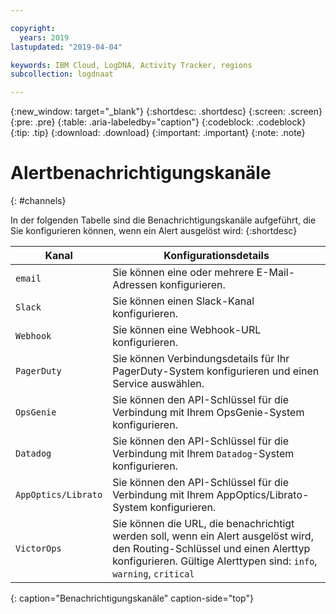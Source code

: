 ```yaml
---

copyright:
  years: 2019
lastupdated: "2019-04-04"

keywords: IBM Cloud, LogDNA, Activity Tracker, regions
subcollection: logdnaat

---
```


{:new_window: target="_blank"}
{:shortdesc: .shortdesc}
{:screen: .screen}
{:pre: .pre}
{:table: .aria-labeledby="caption"}
{:codeblock: .codeblock}
{:tip: .tip}
{:download: .download}
{:important: .important}
{:note: .note}

# Alertbenachrichtigungskanäle
{: #channels}

In der folgenden Tabelle sind die Benachrichtigungskanäle aufgeführt, die Sie konfigurieren können, wenn ein Alert ausgelöst wird:
{:shortdesc}


| Kanal           | Konfigurationsdetails | 
|-------------------|-----------------------|
| `email`             | Sie können eine oder mehrere E-Mail-Adressen konfigurieren.  | 
| `Slack`             | Sie können einen Slack-Kanal konfigurieren. |
| `Webhook`           | Sie können eine Webhook-URL konfigurieren. |
| `PagerDuty`         | Sie können Verbindungsdetails für Ihr PagerDuty-System konfigurieren und einen Service auswählen. |
| `OpsGenie`          | Sie können den API-Schlüssel für die Verbindung mit Ihrem OpsGenie-System konfigurieren. |
| `Datadog`           | Sie können den API-Schlüssel für die Verbindung mit Ihrem `Datadog`-System konfigurieren. |
| `AppOptics/Librato` | Sie können den API-Schlüssel für die Verbindung mit Ihrem AppOptics/Librato-System konfigurieren. |
| `VictorOps`         | Sie können die URL, die benachrichtigt werden soll, wenn ein Alert ausgelöst wird, den Routing-Schlüssel und einen Alerttyp konfigurieren. Gültige Alerttypen sind: `info`, `warning`, `critical`|
{: caption="Benachrichtigungskanäle" caption-side="top"} 



